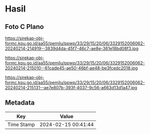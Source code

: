 # Hasil

## Foto C Plano

https://sirekap-obj-formc.kpu.go.id/aa55/pemilu/ppwp/33/29/15/20/06/3329152006062-20240214-214919--3839d4da-45f7-46c7-ae8e-361e18bd08f3.jpg

https://sirekap-obj-formc.kpu.go.id/aa55/pemilu/ppwp/33/29/15/20/06/3329152006062-20240214-215010--61cade45-ae50-46bf-ae48-be3fcedc2018.jpg

https://sirekap-obj-formc.kpu.go.id/aa55/pemilu/ppwp/33/29/15/20/06/3329152006062-20240214-215131--ae7e807b-393f-4037-9c56-a663d13d1a47.jpg


## Metadata

| Key        | Value               |
| ---------- | ------------------- |
| Time Stamp | 2024-02-15 00:41:44 |




